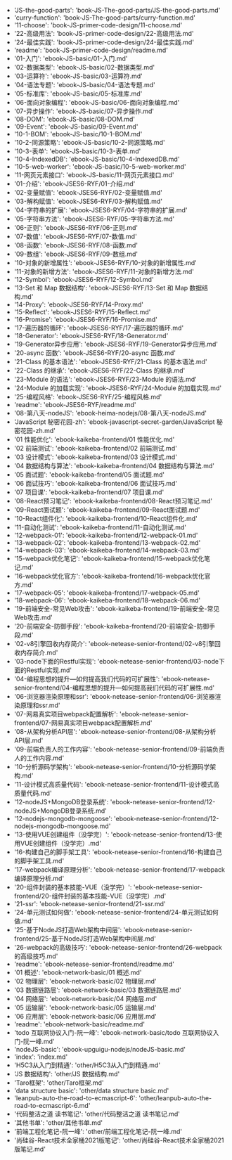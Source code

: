 - 'JS-the-good-parts': 'book-JS-The-good-parts/JS-the-good-parts.md'
- 'curry-function': 'book-JS-The-good-parts/curry-function.md'
- '11-choose': 'book-JS-primer-code-design/11-choose.md'
- '22-高级用法': 'book-JS-primer-code-design/22-高级用法.md'
- '24-最佳实践': 'book-JS-primer-code-design/24-最佳实践.md'
- 'readme': 'book-JS-primer-code-design/readme.md'
- '01-入门': 'ebook-JS-basic/01-入门.md'
- '02-数据类型': 'ebook-JS-basic/02-数据类型.md'
- '03-运算符': 'ebook-JS-basic/03-运算符.md'
- '04-语法专题': 'ebook-JS-basic/04-语法专题.md'
- '05-标准库': 'ebook-JS-basic/05-标准库.md'
- '06-面向对象编程': 'ebook-JS-basic/06-面向对象编程.md'
- '07-异步操作': 'ebook-JS-basic/07-异步操作.md'
- '08-DOM': 'ebook-JS-basic/08-DOM.md'
- '09-Event': 'ebook-JS-basic/09-Event.md'
- '10-1-BOM': 'ebook-JS-basic/10-1-BOM.md'
- '10-2-同源策略': 'ebook-JS-basic/10-2-同源策略.md'
- '10-3-表单': 'ebook-JS-basic/10-3-表单.md'
- '10-4-IndexedDB': 'ebook-JS-basic/10-4-IndexedDB.md'
- '10-5-web-worker': 'ebook-JS-basic/10-5-web-worker.md'
- '11-网页元素接口': 'ebook-JS-basic/11-网页元素接口.md'
- '01-介绍': 'ebook-JSES6-RYF/01-介绍.md'
- '02-变量赋值': 'ebook-JSES6-RYF/02-变量赋值.md'
- '03-解构赋值': 'ebook-JSES6-RYF/03-解构赋值.md'
- '04-字符串的扩展': 'ebook-JSES6-RYF/04-字符串的扩展.md'
- '05-字符串方法': 'ebook-JSES6-RYF/05-字符串方法.md'
- '06-正则': 'ebook-JSES6-RYF/06-正则.md'
- '07-数值': 'ebook-JSES6-RYF/07-数值.md'
- '08-函数': 'ebook-JSES6-RYF/08-函数.md'
- '09-数组': 'ebook-JSES6-RYF/09-数组.md'
- '10-对象的新增属性': 'ebook-JSES6-RYF/10-对象的新增属性.md'
- '11-对象的新增方法': 'ebook-JSES6-RYF/11-对象的新增方法.md'
- '12-Symbol': 'ebook-JSES6-RYF/12-Symbol.md'
- '13-Set 和 Map 数据结构': 'ebook-JSES6-RYF/13-Set 和 Map 数据结构.md'
- '14-Proxy': 'ebook-JSES6-RYF/14-Proxy.md'
- '15-Reflect': 'ebook-JSES6-RYF/15-Reflect.md'
- '16-Promise': 'ebook-JSES6-RYF/16-Promise.md'
- '17-遍历器的循环': 'ebook-JSES6-RYF/17-遍历器的循环.md'
- '18-Generator': 'ebook-JSES6-RYF/18-Generator.md'
- '19-Generator异步应用': 'ebook-JSES6-RYF/19-Generator异步应用.md'
- '20-async 函数': 'ebook-JSES6-RYF/20-async 函数.md'
- '21-Class 的基本语法': 'ebook-JSES6-RYF/21-Class 的基本语法.md'
- '22-Class 的继承': 'ebook-JSES6-RYF/22-Class 的继承.md'
- '23-Module 的语法': 'ebook-JSES6-RYF/23-Module 的语法.md'
- '24-Module 的加载实现': 'ebook-JSES6-RYF/24-Module 的加载实现.md'
- '25-编程风格': 'ebook-JSES6-RYF/25-编程风格.md'
- 'readme': 'ebook-JSES6-RYF/readme.md'
- '08-第八天-nodeJS': 'ebook-heima-nodejs/08-第八天-nodeJS.md'
- 'JavaScript 秘密花园-zh': 'ebook-javascript-secret-garden/JavaScript 秘密花园-zh.md'
- '01 性能优化': 'ebook-kaikeba-frontend/01 性能优化.md'
- '02 前端测试': 'ebook-kaikeba-frontend/02 前端测试.md'
- '03 设计模式': 'ebook-kaikeba-frontend/03 设计模式.md'
- '04 数据结构与算法': 'ebook-kaikeba-frontend/04 数据结构与算法.md'
- '05 面试题': 'ebook-kaikeba-frontend/05 面试题.md'
- '06 面试技巧': 'ebook-kaikeba-frontend/06 面试技巧.md'
- '07 项目课': 'ebook-kaikeba-frontend/07 项目课.md'
- '08-React预习笔记': 'ebook-kaikeba-frontend/08-React预习笔记.md'
- '09-React面试题': 'ebook-kaikeba-frontend/09-React面试题.md'
- '10-React组件化': 'ebook-kaikeba-frontend/10-React组件化.md'
- '11-自动化测试': 'ebook-kaikeba-frontend/11-自动化测试.md'
- '12-webpack-01': 'ebook-kaikeba-frontend/12-webpack-01.md'
- '13-webpack-02': 'ebook-kaikeba-frontend/13-webpack-02.md'
- '14-webpack-03': 'ebook-kaikeba-frontend/14-webpack-03.md'
- '15-webpack优化笔记': 'ebook-kaikeba-frontend/15-webpack优化笔记.md'
- '16-webpack优化官方': 'ebook-kaikeba-frontend/16-webpack优化官方.md'
- '17-webpack-05': 'ebook-kaikeba-frontend/17-webpack-05.md'
- '18-webpack-06': 'ebook-kaikeba-frontend/18-webpack-06.md'
- '19-前端安全-常见Web攻击': 'ebook-kaikeba-frontend/19-前端安全-常见Web攻击.md'
- '20-前端安全-防御手段': 'ebook-kaikeba-frontend/20-前端安全-防御手段.md'
- '02-v8引擎回收内存简介': 'ebook-netease-senior-frontend/02-v8引擎回收内存简介.md'
- '03-node下面的Restful实现': 'ebook-netease-senior-frontend/03-node下面的Restful实现.md'
- '04-编程思想的提升—如何提高我们代码的可扩展性': 'ebook-netease-senior-frontend/04-编程思想的提升—如何提高我们代码的可扩展性.md'
- '06-浏览器渲染原理和ssr': 'ebook-netease-senior-frontend/06-浏览器渲染原理和ssr.md'
- '07-网易真实项目webpack配置解析': 'ebook-netease-senior-frontend/07-网易真实项目webpack配置解析.md'
- '08-从架构分析API层': 'ebook-netease-senior-frontend/08-从架构分析API层.md'
- '09-前端负责人的工作内容': 'ebook-netease-senior-frontend/09-前端负责人的工作内容.md'
- '10-分析源码学架构': 'ebook-netease-senior-frontend/10-分析源码学架构.md'
- '11-设计模式高质量代码': 'ebook-netease-senior-frontend/11-设计模式高质量代码.md'
- '12-nodeJS+MongoDB登录系统': 'ebook-netease-senior-frontend/12-nodeJS+MongoDB登录系统.md'
- '12-nodejs-mongodb-mongoose': 'ebook-netease-senior-frontend/12-nodejs-mongodb-mongoose.md'
- '13-使用VUE创建组件（没学完）': 'ebook-netease-senior-frontend/13-使用VUE创建组件（没学完）.md'
- '16-构建自己的脚手架工具': 'ebook-netease-senior-frontend/16-构建自己的脚手架工具.md'
- '17-webpack编译原理分析': 'ebook-netease-senior-frontend/17-webpack编译原理分析.md'
- '20-组件封装的基本技能-VUE（没学完）': 'ebook-netease-senior-frontend/20-组件封装的基本技能-VUE（没学完）.md'
- '21-ssr': 'ebook-netease-senior-frontend/21-ssr.md'
- '24-单元测试如何做': 'ebook-netease-senior-frontend/24-单元测试如何做.md'
- '25-基于NodeJS打造Web架构中间层': 'ebook-netease-senior-frontend/25-基于NodeJS打造Web架构中间层.md'
- '26-webpack的高级技巧': 'ebook-netease-senior-frontend/26-webpack的高级技巧.md'
- 'readme': 'ebook-netease-senior-frontend/readme.md'
- '01 概述': 'ebook-network-basic/01 概述.md'
- '02 物理层': 'ebook-network-basic/02 物理层.md'
- '03 数据链路层': 'ebook-network-basic/03 数据链路层.md'
- '04 网络层': 'ebook-network-basic/04 网络层.md'
- '05 运输层': 'ebook-network-basic/05 运输层.md'
- '06 应用层': 'ebook-network-basic/06 应用层.md'
- 'readme': 'ebook-network-basic/readme.md'
- 'todo 互联网协议入门-阮一峰': 'ebook-network-basic/todo 互联网协议入门-阮一峰.md'
- 'nodeJS-basic': 'ebook-upguigu-nodejs/nodeJS-basic.md'
- 'index': 'index.md'
- 'H5C3从入门到精通': 'other/H5C3从入门到精通.md'
- 'JS 数据结构': 'other/JS 数据结构.md'
- 'Taro框架': 'other/Taro框架.md'
- 'data structure basic': 'other/data structure basic.md'
- 'leanpub-auto-the-road-to-ecmascript-6': 'other/leanpub-auto-the-road-to-ecmascript-6.md'
- '代码整洁之道 读书笔记': 'other/代码整洁之道 读书笔记.md'
- '其他书单': 'other/其他书单.md'
- '前端工程化笔记-阮一峰': 'other/前端工程化笔记-阮一峰.md'
- '尚硅谷-React技术全家桶2021版笔记': 'other/尚硅谷-React技术全家桶2021版笔记.md'
